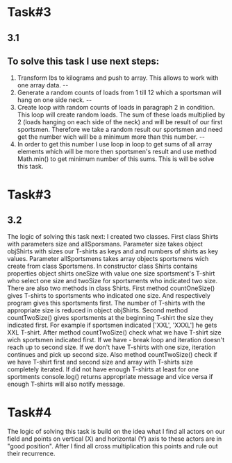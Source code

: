 # Task#3
3.1
--
 To solve this task I use next steps:
--
1. Transform lbs to kilograms and push to array. This allows to work with one array data.
--
2. Generate a random counts of loads from 1 till 12 which a sportsman will hang on one side neck.
--
3. Create loop with random counts of loads in paragraph 2 in condition. This loop will create random loads. The sum of these loads multiplied by 2 (loads hanging on each side of the neck) and will be result of our first sportsmen. Therefore we take a random result our sportsmen and need get the number wich will be a minimum more than this number.
--
4. In order to get this number I use loop in loop to get sums of all array elements which will be more then sportsmen's result and use method Math.min() to get minimum number of this sums. This is will be solve this task.

# Task#3
3.2
 --
 The logic of solving this task next:
I created two classes. First class Shirts with parameters size and allSporsmans. Parameter size takes object objShirts with sizes our T-shirts as keys and and numbers of shirts as key values. Parameter allSportsmens takes array objects sportsmens wich create from class Sportsmens. 
In сonstructor class Shirts contains properties object shirts oneSize with value one size sportsment's T-shirt who select one size and twoSize for sportsments who indicated two size. There are also two methods in class Shirts. 
First method countOneSize() gives T-shirts to sportsments who indicated one size. And respectively program gives this sportsments first. The number of T-shirts with the appropriate size is reduced in object objShirts. 
Second method countTwoSize() gives sportsments at the beginning T-shirt the size they indicated first. For example if sportsmen indicated ['XXL', 'XXXL'] he gets XXL T-shirt.
After method countTwoSize() check what we have T-shirt size wich sportsmen indicated first. If we have - break loop and  iteration doesn't reach up to second size. If we don't have T-shirts with one size, iteration    continues and pick up second size. 
Also method countTwoSize() check if we have T-shirt first and second size and array with T-shirts size completely iterated.
If did not have enough T-shirts at least for one sportments console.log() returns appropriate message and vice versa if enough T-shirts will also notify message.  

# Task#4

 The logic of solving this task is build on the idea what I find all actors on our field and points on vertical (X) and horizontal (Y)  axis to these actors are in "good position". After I find all cross multiplication this points and rule out their recurrence.                
